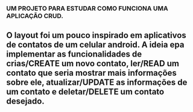### UM PROJETO PARA ESTUDAR COMO FUNCIONA UMA APLICAÇÃO CRUD.

## O layout foi um pouco inspirado em aplicativos de contatos de um celular android. A ideia epa implementar as funcionalidades de crias/CREATE um novo contato, ler/READ um contato que seria mostrar mais informações sobre ele, atualizar/UPDATE as informações de um contato e deletar/DELETE um contato desejado.
